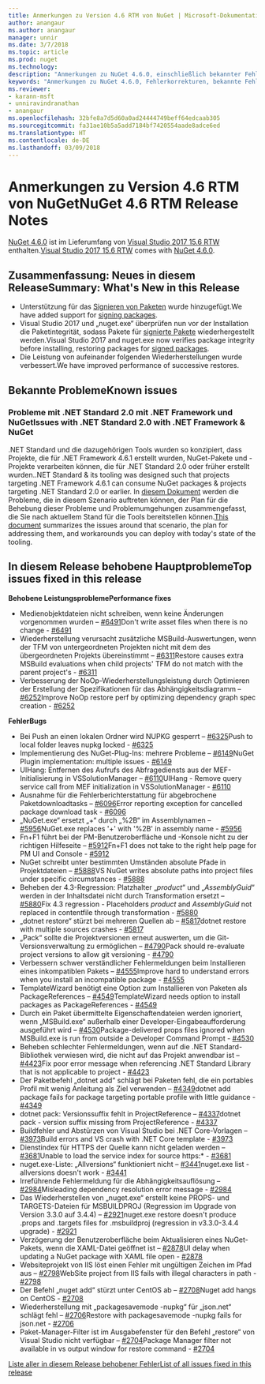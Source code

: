 ```yaml
---
title: Anmerkungen zu Version 4.6 RTM von NuGet | Microsoft-Dokumentation
author: anangaur
ms.author: anangaur
manager: unnir
ms.date: 3/7/2018
ms.topic: article
ms.prod: nuget
ms.technology: 
description: "Anmerkungen zu NuGet 4.6.0, einschließlich bekannter Fehler, Fehlerkorrekturen, hinzugefügter Features und DCRs."
keywords: "Anmerkungen zu NuGet 4.6.0, Fehlerkorrekturen, bekannte Fehler, hinzugefügte Features, DCRs"
ms.reviewer:
- karann-msft
- unniravindranathan
- anangaur
ms.openlocfilehash: 32bfe8a7d5d60a0ad24444749beff64edcaab305
ms.sourcegitcommit: fa31ae10b5a5add7184bf7420554aade8adce6ed
ms.translationtype: HT
ms.contentlocale: de-DE
ms.lasthandoff: 03/09/2018
---
```

# <a name="nuget-46-rtm-release-notes"></a><span data-ttu-id="3095a-104">Anmerkungen zu Version 4.6 RTM von NuGet</span><span class="sxs-lookup"><span data-stu-id="3095a-104">NuGet 4.6 RTM Release Notes</span></span>

<span data-ttu-id="3095a-105">[NuGet 4.6.0](https://dist.nuget.org/win-x86-commandline/v4.6.0/nuget.exe) ist im Lieferumfang von [Visual Studio 2017 15.6 RTW](https://www.visualstudio.com/news/releasenotes/vs2017-relnotes) enthalten.</span><span class="sxs-lookup"><span data-stu-id="3095a-105">[Visual Studio 2017 15.6 RTW](https://www.visualstudio.com/news/releasenotes/vs2017-relnotes) comes with [NuGet 4.6.0](https://dist.nuget.org/win-x86-commandline/v4.6.0/nuget.exe).</span></span>

## <a name="summary-whats-new-in-this-release"></a><span data-ttu-id="3095a-106">Zusammenfassung: Neues in diesem Release</span><span class="sxs-lookup"><span data-stu-id="3095a-106">Summary: What's New in this Release</span></span>
* <span data-ttu-id="3095a-107">Unterstützung für das [Signieren von Paketen](https://docs.microsoft.com/en-us/nuget/create-packages/sign-a-package) wurde hinzugefügt.</span><span class="sxs-lookup"><span data-stu-id="3095a-107">We have added support for [signing packages](https://docs.microsoft.com/en-us/nuget/create-packages/sign-a-package).</span></span>  
* <span data-ttu-id="3095a-108">Visual Studio 2017 und „nuget.exe“ überprüfen nun vor der Installation die Paketintegrität, sodass Pakete für [signierte Pakete](https://docs.microsoft.com/en-us/nuget/reference/signed-packages-reference) wiederhergestellt werden.</span><span class="sxs-lookup"><span data-stu-id="3095a-108">Visual Studio 2017 and nuget.exe now verifies package integrity before installing, restoring packages for [signed packages](https://docs.microsoft.com/en-us/nuget/reference/signed-packages-reference).</span></span>
* <span data-ttu-id="3095a-109">Die Leistung von aufeinander folgenden Wiederherstellungen wurde verbessert.</span><span class="sxs-lookup"><span data-stu-id="3095a-109">We have improved performance of successive restores.</span></span>

## <a name="known-issues"></a><span data-ttu-id="3095a-110">Bekannte Probleme</span><span class="sxs-lookup"><span data-stu-id="3095a-110">Known issues</span></span>
### <a name="issues-with-net-standard-20-with-net-framework--nuget"></a><span data-ttu-id="3095a-111">Probleme mit .NET Standard 2.0 mit .NET Framework und NuGet</span><span class="sxs-lookup"><span data-stu-id="3095a-111">Issues with .NET Standard 2.0 with .NET Framework & NuGet</span></span> 

<span data-ttu-id="3095a-112">.NET Standard und die dazugehörigen Tools wurden so konzipiert, dass Projekte, die für .NET Framework 4.6.1 erstellt wurden, NuGet-Pakete und -Projekte verarbeiten können, die für .NET Standard 2.0 oder früher erstellt wurden.</span><span class="sxs-lookup"><span data-stu-id="3095a-112">.NET Standard & its tooling was designed such that projects targeting .NET Framework 4.6.1 can consume NuGet packages & projects targeting .NET Standard 2.0 or earlier.</span></span> <span data-ttu-id="3095a-113">In [diesem Dokument](https://github.com/dotnet/standard/issues/481) werden die Probleme, die in diesem Szenario auftreten können, der Plan für die Behebung dieser Probleme und Problemumgehungen zusammengefasst, die Sie nach aktuellem Stand für die Tools bereitstellen können.</span><span class="sxs-lookup"><span data-stu-id="3095a-113">[This document](https://github.com/dotnet/standard/issues/481) summarizes the issues around that scenario, the plan for addressing them, and workarounds you can deploy with today's state of the tooling.</span></span>

## <a name="top-issues-fixed-in-this-release"></a><span data-ttu-id="3095a-114">In diesem Release behobene Hauptprobleme</span><span class="sxs-lookup"><span data-stu-id="3095a-114">Top issues fixed in this release</span></span>

<span data-ttu-id="3095a-115">**Behobene Leistungsprobleme**</span><span class="sxs-lookup"><span data-stu-id="3095a-115">**Performance fixes**</span></span>
* <span data-ttu-id="3095a-116">Medienobjektdateien nicht schreiben, wenn keine Änderungen vorgenommen wurden – [#6491](https://github.com/NuGet/Home/issues/6491)</span><span class="sxs-lookup"><span data-stu-id="3095a-116">Don't write asset files when there is no change - [#6491](https://github.com/NuGet/Home/issues/6491)</span></span>
* <span data-ttu-id="3095a-117">Wiederherstellung verursacht zusätzliche MSBuild-Auswertungen, wenn der TFM von untergeordneten Projekten nicht mit dem des übergeordneten Projekts übereinstimmt – [#6311](https://github.com/NuGet/Home/issues/6311)</span><span class="sxs-lookup"><span data-stu-id="3095a-117">Restore causes extra MSBuild evaluations when child projects' TFM do not match with the parent project's - [#6311](https://github.com/NuGet/Home/issues/6311)</span></span>
* <span data-ttu-id="3095a-118">Verbesserung der NoOp-Wiederherstellungsleistung durch Optimieren der Erstellung der Spezifikationen für das Abhängigkeitsdiagramm – [#6252](https://github.com/NuGet/Home/issues/6252)</span><span class="sxs-lookup"><span data-stu-id="3095a-118">Improve NoOp restore perf by optimizing dependency graph spec creation - [#6252](https://github.com/NuGet/Home/issues/6252)</span></span>

<span data-ttu-id="3095a-119">**Fehler**</span><span class="sxs-lookup"><span data-stu-id="3095a-119">**Bugs**</span></span>
* <span data-ttu-id="3095a-120">Bei Push an einen lokalen Ordner wird NUPKG gesperrt – [#6325](https://github.com/NuGet/Home/issues/6325)</span><span class="sxs-lookup"><span data-stu-id="3095a-120">Push to local folder leaves nupkg locked - [#6325](https://github.com/NuGet/Home/issues/6325)</span></span>
* <span data-ttu-id="3095a-121">Implementierung des NuGet-Plug-Ins: mehrere Probleme – [#6149](https://github.com/NuGet/Home/issues/6149)</span><span class="sxs-lookup"><span data-stu-id="3095a-121">NuGet Plugin implementation:  multiple issues - [#6149](https://github.com/NuGet/Home/issues/6149)</span></span>
* <span data-ttu-id="3095a-122">UIHang: Entfernen des Aufrufs des Abfragediensts aus der MEF-Initialisierung in VSSolutionManager – [#6110](https://github.com/NuGet/Home/issues/6110)</span><span class="sxs-lookup"><span data-stu-id="3095a-122">UIHang - Remove query service call from MEF initialization in VSSolutionManager - [#6110](https://github.com/NuGet/Home/issues/6110)</span></span>
* <span data-ttu-id="3095a-123">Ausnahme für die Fehlerberichterstattung für abgebrochene Paketdownloadtasks – [#6096](https://github.com/NuGet/Home/issues/6096)</span><span class="sxs-lookup"><span data-stu-id="3095a-123">Error reporting exception for cancelled package download task - [#6096](https://github.com/NuGet/Home/issues/6096)</span></span>
* <span data-ttu-id="3095a-124">„NuGet.exe“ ersetzt „+“ durch „%2B“ im Assemblynamen – [#5956](https://github.com/NuGet/Home/issues/5956)</span><span class="sxs-lookup"><span data-stu-id="3095a-124">NuGet.exe replaces '+' with '%2B' in assembly name - [#5956](https://github.com/NuGet/Home/issues/5956)</span></span>
* <span data-ttu-id="3095a-125">Fn+F1 führt bei der PM-Benutzeroberfläche und -Konsole nicht zu der richtigen Hilfeseite – [#5912](https://github.com/NuGet/Home/issues/5912)</span><span class="sxs-lookup"><span data-stu-id="3095a-125">Fn+F1 does not take to the right help page for PM UI and Console - [#5912](https://github.com/NuGet/Home/issues/5912)</span></span>
* <span data-ttu-id="3095a-126">NuGet schreibt unter bestimmten Umständen absolute Pfade in Projektdateien – [#5888](https://github.com/NuGet/Home/issues/5888)</span><span class="sxs-lookup"><span data-stu-id="3095a-126">VS NuGet writes absolute paths into project files under specific circumstances - [#5888](https://github.com/NuGet/Home/issues/5888)</span></span>
* <span data-ttu-id="3095a-127">Beheben der 4.3-Regression: Platzhalter „$product$“ und „$AssemblyGuid$“ werden in der Inhaltsdatei nicht durch Transformation ersetzt – [#5880](https://github.com/NuGet/Home/issues/5880)</span><span class="sxs-lookup"><span data-stu-id="3095a-127">Fix 4.3 regression - Placeholders $product$ and $AssemblyGuid$ not replaced in contentfile through transformation - [#5880](https://github.com/NuGet/Home/issues/5880)</span></span>
* <span data-ttu-id="3095a-128">„dotnet restore“ stürzt bei mehreren Quellen ab – [#5817](https://github.com/NuGet/Home/issues/5817)</span><span class="sxs-lookup"><span data-stu-id="3095a-128">dotnet restore with multiple sources crashes - [#5817](https://github.com/NuGet/Home/issues/5817)</span></span>
* <span data-ttu-id="3095a-129">„Pack“ sollte die Projektversionen erneut auswerten, um die Git-Versionsverwaltung zu ermöglichen – [#4790](https://github.com/NuGet/Home/issues/4790)</span><span class="sxs-lookup"><span data-stu-id="3095a-129">Pack should re-evaluate project versions to allow git versioning - [#4790](https://github.com/NuGet/Home/issues/4790)</span></span>
* <span data-ttu-id="3095a-130">Verbessern schwer verständlicher Fehlermeldungen beim Installieren eines inkompatiblen Pakets – [#4555](https://github.com/NuGet/Home/issues/4555)</span><span class="sxs-lookup"><span data-stu-id="3095a-130">Improve hard to understand errors when you install an incompatible package - [#4555](https://github.com/NuGet/Home/issues/4555)</span></span>
* <span data-ttu-id="3095a-131">TemplateWizard benötigt eine Option zum Installieren von Paketen als PackageReferences – [#4549](https://github.com/NuGet/Home/issues/4549)</span><span class="sxs-lookup"><span data-stu-id="3095a-131">TemplateWizard needs option to install packages as PackageReferences - [#4549](https://github.com/NuGet/Home/issues/4549)</span></span>
* <span data-ttu-id="3095a-132">Durch ein Paket übermittelte Eigenschaftendateien werden ignoriert, wenn „MSBuild.exe“ außerhalb einer Developer-Eingabeaufforderung ausgeführt wird – [#4530](https://github.com/NuGet/Home/issues/4530)</span><span class="sxs-lookup"><span data-stu-id="3095a-132">Package-delivered props files ignored when MSBuild.exe is run from outside a Developer Command Prompt - [#4530](https://github.com/NuGet/Home/issues/4530)</span></span>
* <span data-ttu-id="3095a-133">Beheben schlechter Fehlermeldungen, wenn auf die .NET Standard-Bibliothek verwiesen wird, die nicht auf das Projekt anwendbar ist – [#4423](https://github.com/NuGet/Home/issues/4423)</span><span class="sxs-lookup"><span data-stu-id="3095a-133">Fix poor error message when referencing .NET Standard Library that is not applicable to project - [#4423](https://github.com/NuGet/Home/issues/4423)</span></span>
* <span data-ttu-id="3095a-134">Der Paketbefehl „dotnet add“ schlägt bei Paketen fehl, die ein portables Profil mit wenig Anleitung als Ziel verwenden – [#4349](https://github.com/NuGet/Home/issues/4349)</span><span class="sxs-lookup"><span data-stu-id="3095a-134">dotnet add package fails for package targeting portable profile with little guidance - [#4349](https://github.com/NuGet/Home/issues/4349)</span></span>
* <span data-ttu-id="3095a-135">dotnet pack: Versionssuffix fehlt in ProjectReference – [#4337](https://github.com/NuGet/Home/issues/4337)</span><span class="sxs-lookup"><span data-stu-id="3095a-135">dotnet pack - version suffix missing from ProjectReference - [#4337](https://github.com/NuGet/Home/issues/4337)</span></span>
* <span data-ttu-id="3095a-136">Buildfehler und Abstürzen von Visual Studio bei .NET Core-Vorlagen – [#3973](https://github.com/NuGet/Home/issues/3973)</span><span class="sxs-lookup"><span data-stu-id="3095a-136">Build errors and VS crash with .NET Core template - [#3973](https://github.com/NuGet/Home/issues/3973)</span></span>
* <span data-ttu-id="3095a-137">Dienstindex für HTTPS der Quelle kann nicht geladen werden – [#3681](https://github.com/NuGet/Home/issues/3681)</span><span class="sxs-lookup"><span data-stu-id="3095a-137">Unable to load the service index for source https:\* - [#3681](https://github.com/NuGet/Home/issues/3681)</span></span>
* <span data-ttu-id="3095a-138">nuget.exe-Liste: „Allversions“ funktioniert nicht – [#3441](https://github.com/NuGet/Home/issues/3441)</span><span class="sxs-lookup"><span data-stu-id="3095a-138">nuget.exe list -allversions doesn't work - [#3441](https://github.com/NuGet/Home/issues/3441)</span></span>
* <span data-ttu-id="3095a-139">Irreführende Fehlermeldung für die Abhängigkeitsauflösung – [#2984](https://github.com/NuGet/Home/issues/2984)</span><span class="sxs-lookup"><span data-stu-id="3095a-139">Misleading dependency resolution error message - [#2984](https://github.com/NuGet/Home/issues/2984)</span></span>
* <span data-ttu-id="3095a-140">Das Wiederherstellen von „nuget.exe“ erstellt keine PROPS- und TARGETS-Dateien für MSBUILDPROJ (Regression im Upgrade von Version 3.3.0 auf 3.4.4) – [#2921](https://github.com/NuGet/Home/issues/2921)</span><span class="sxs-lookup"><span data-stu-id="3095a-140">nuget.exe restore doesn't produce .props and .targets files for .msbuildproj (regression in v3.3.0-3.4.4 upgrade) - [#2921](https://github.com/NuGet/Home/issues/2921)</span></span>
* <span data-ttu-id="3095a-141">Verzögerung der Benutzeroberfläche beim Aktualisieren eines NuGet-Pakets, wenn die XAML-Datei geöffnet ist – [#2878](https://github.com/NuGet/Home/issues/2878)</span><span class="sxs-lookup"><span data-stu-id="3095a-141">UI delay when updating a NuGet package with XAML file open - [#2878](https://github.com/NuGet/Home/issues/2878)</span></span>
* <span data-ttu-id="3095a-142">Websiteprojekt von IIS löst einen Fehler mit ungültigen Zeichen im Pfad aus – [#2798](https://github.com/NuGet/Home/issues/2798)</span><span class="sxs-lookup"><span data-stu-id="3095a-142">WebSite project from IIS fails with illegal characters in path - [#2798](https://github.com/NuGet/Home/issues/2798)</span></span>
* <span data-ttu-id="3095a-143">Der Befehl „nuget add“ stürzt unter CentOS ab – [#2708](https://github.com/NuGet/Home/issues/2708)</span><span class="sxs-lookup"><span data-stu-id="3095a-143">Nuget add hangs on CentOS - [#2708](https://github.com/NuGet/Home/issues/2708)</span></span>
* <span data-ttu-id="3095a-144">Wiederherstellung mit „packagesavemode -nupkg“ für „json.net“ schlägt fehl – [#2706](https://github.com/NuGet/Home/issues/2706)</span><span class="sxs-lookup"><span data-stu-id="3095a-144">Restore with packagesavemode -nupkg fails for json.net - [#2706](https://github.com/NuGet/Home/issues/2706)</span></span>
* <span data-ttu-id="3095a-145">Paket-Manager-Filter ist im Ausgabefenster für den Befehl „restore“ von Visual Studio nicht verfügbar – [#2704](https://github.com/NuGet/Home/issues/2704)</span><span class="sxs-lookup"><span data-stu-id="3095a-145">Package Manager filter not available in vs output window for restore command - [#2704](https://github.com/NuGet/Home/issues/2704)</span></span>


[<span data-ttu-id="3095a-146">Liste aller in diesem Release behobener Fehler</span><span class="sxs-lookup"><span data-stu-id="3095a-146">List of all issues fixed in this release</span></span>](https://github.com/NuGet/Home/issues?q=is%3Aissue+is%3Aclosed+milestone%3A%224.6")

